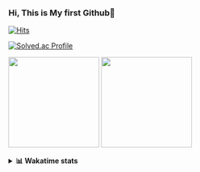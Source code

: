 ### Hi, This is My first Github👋
[![Hits](https://hits.seeyoufarm.com/api/count/incr/badge.svg?url=https%3A%2F%2Fgithub.com%2FJonghyun-Park1027&count_bg=%2379C83D&title_bg=%23555555&icon=&icon_color=%23E7E7E7&title=hits&edge_flat=false)](https://hits.seeyoufarm.com)
<br>

[![Solved.ac Profile](http://mazassumnida.wtf/api/v2/generate_badge?boj=ppjjhh1027)](https://solved.ac/ppjjhh1027/)

<p>
  <img height="180em" src="https://github-readme-stats-eight-rho-29.vercel.app/api?username=Jonghyun-Park1027&show_icons=true&include_all_commits=true&bg_color=30,e96443,904e95&title_color=fff&text_color=fff">
  <img height="180em" src="https://github-readme-stats-eight-rho-29.vercel.app/api/top-langs/?username=Jonghyun-Park1027&layout=compact&bg_color=30,e96443,904e95&title_color=fff&text_color=fff">


</p>
<details>
<summary><b>📊 Wakatime stats</b><br></summary>
<div>
<hr/>




<!--START_SECTION:waka-->
![Code Time](http://img.shields.io/badge/Code%20Time-203%20hrs%2058%20mins-blue)

![Profile Views](http://img.shields.io/badge/Profile%20Views-1-blue)

**🐱 My GitHub Data** 

> 📦 70.9 kB Used in GitHub's Storage 
 > 
> 🏆 93 Contributions in the Year 2023
 > 
> 🚫 Not Opted to Hire
 > 
> 📜 13 Public Repositories 
 > 
> 🔑 8 Private Repositories 
 > 
**I'm an Early 🐤** 

```text
🌞 Morning                32 commits          ████░░░░░░░░░░░░░░░░░░░░░   16.58 % 
🌆 Daytime                96 commits          ████████████░░░░░░░░░░░░░   49.74 % 
🌃 Evening                59 commits          ████████░░░░░░░░░░░░░░░░░   30.57 % 
🌙 Night                  6 commits           █░░░░░░░░░░░░░░░░░░░░░░░░   03.11 % 
```
📅 **I'm Most Productive on Sunday** 

```text
Monday                   23 commits          ███░░░░░░░░░░░░░░░░░░░░░░   11.92 % 
Tuesday                  14 commits          ██░░░░░░░░░░░░░░░░░░░░░░░   07.25 % 
Wednesday                16 commits          ██░░░░░░░░░░░░░░░░░░░░░░░   08.29 % 
Thursday                 10 commits          █░░░░░░░░░░░░░░░░░░░░░░░░   05.18 % 
Friday                   38 commits          █████░░░░░░░░░░░░░░░░░░░░   19.69 % 
Saturday                 42 commits          █████░░░░░░░░░░░░░░░░░░░░   21.76 % 
Sunday                   50 commits          ██████░░░░░░░░░░░░░░░░░░░   25.91 % 
```


📊 **This Week I Spent My Time On** 

```text
🕑︎ Time Zone: Asia/Seoul

💬 Programming Languages: 
Jupyter                  10 hrs 22 mins      ███████████████████████░░   91.90 % 
Python                   41 mins             ██░░░░░░░░░░░░░░░░░░░░░░░   06.16 % 
Markdown                 6 mins              ░░░░░░░░░░░░░░░░░░░░░░░░░   00.95 % 
Text                     4 mins              ░░░░░░░░░░░░░░░░░░░░░░░░░   00.60 % 
textmate                 1 min               ░░░░░░░░░░░░░░░░░░░░░░░░░   00.25 % 

🔥 Editors: 
PyCharm                  11 hrs 17 mins      █████████████████████████   100.00 % 

🐱‍💻 Projects: 
statistics               4 hrs 43 mins       ██████████░░░░░░░░░░░░░░░   41.80 % 
gpt                      3 hrs 22 mins       ███████░░░░░░░░░░░░░░░░░░   29.86 % 
고려대SW                    52 mins             ██░░░░░░░░░░░░░░░░░░░░░░░   07.82 % 
new_codingtest           49 mins             ██░░░░░░░░░░░░░░░░░░░░░░░   07.35 % 
Codingtest-practice      49 mins             ██░░░░░░░░░░░░░░░░░░░░░░░   07.32 % 

💻 Operating System: 
Windows                  11 hrs 17 mins      █████████████████████████   100.00 % 
```

**I Mostly Code in Jupyter Notebook** 

```text
Jupyter Notebook         9 repos             ███████████████░░░░░░░░░░   60.00 % 
HTML                     3 repos             █████░░░░░░░░░░░░░░░░░░░░   20.00 % 
Python                   2 repos             ███░░░░░░░░░░░░░░░░░░░░░░   13.33 % 
R                        1 repo              ██░░░░░░░░░░░░░░░░░░░░░░░   06.67 % 
```




 Last Updated on 23/04/2023 18:33:44 UTC
<!--END_SECTION:waka-->
</details>



